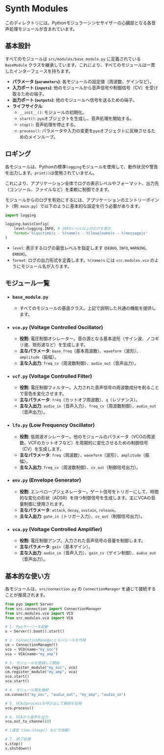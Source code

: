 # Synth Modules

このディレクトリには、Pythonモジュラーシンセサイザーの心臓部となる各音声処理モジュールが含まれています。

## 基本設計

すべてのモジュールは `src/modules/base_module.py` に定義されている `BaseModule` クラスを継承しています。これにより、すべてのモジュールは一貫したインターフェースを持ちます。

- **パラメータ (`parameters`)**: 各モジュールの設定値（周波数、ゲインなど）。
- **入力ポート (`inputs`)**: 他のモジュールから音声信号や制御信号（CV）を受け取るための端子。
- **出力ポート (`outputs`)**: 他のモジュールへ信号を送るための端子。
- **ライフサイクル**:
    - `__init__()`: モジュールの初期化。
    - `start()`: `pyo`オブジェクトを生成し、音声処理を開始する。
    - `stop()`: 音声処理を停止する。
    - `process()`: パラメータや入力の変更を`pyo`オブジェクトに反映させるためのメインループ。

## ロギング

各モジュールは、Pythonの標準`logging`モジュールを使用して、動作状況や警告を出力します。`print()`は使用されていません。

これにより、アプリケーション全体でログの表示レベルやフォーマット、出力先（コンソール、ファイルなど）を柔軟に制御できます。

モジュールからのログを有効にするには、アプリケーションのエントリーポイント（例: `main.py`）で以下のように基本的な設定を行う必要があります。

```python
import logging

logging.basicConfig(
    level=logging.INFO, # INFOレベル以上のログを表示
    format='%(asctime)s - %(name)s - %(levelname)s - %(message)s'
)
```
- `level`: 表示するログの最低レベルを指定します (`DEBUG`, `INFO`, `WARNING`, `ERROR`)。
- `format`: ログの出力形式を定義します。`%(name)s` には `src.modules.vco` のようにモジュール名が入ります。

## モジュール一覧

- ### `base_module.py`
  - すべてのモジュールの基底クラス。上記で説明した共通の機能を提供します。

- ### `vco.py` (Voltage Controlled Oscillator)
  - **役割**: 電圧制御オシレーター。音の源となる基本波形（サイン波、ノコギリ波、矩形波など）を生成します。
  - **主なパラメータ**: `base_freq`（基本周波数）、`waveform`（波形）、`amplitude`（振幅）。
  - **主な入出力**: `freq_cv`（周波数制御）、`audio_out`（音声出力）。

- ### `vcf.py` (Voltage Controlled Filter)
  - **役割**: 電圧制御フィルター。入力された音声信号の周波数成分を削ることで音色を変化させます。
  - **主なパラメータ**: `freq`（カットオフ周波数）、`q`（レゾナンス）。
  - **主な入出力**: `audio_in`（音声入力）、`freq_cv`（周波数制御）、`audio_out`（音声出力）。

- ### `lfo.py` (Low Frequency Oscillator)
  - **役割**: 低周波オシレーター。他のモジュールのパラメータ（VCOの周波数、VCFのカットオフなど）を周期的に変化させるための制御信号（CV）を生成します。
  - **主なパラメータ**: `freq`（周波数）、`waveform`（波形）、`amplitude`（振幅）。
  - **主な入出力**: `freq_cv`（周波数制御）、`cv_out`（制御信号出力）。

- ### `env.py` (Envelope Generator)
  - **役割**: エンベロープジェネレーター。ゲート信号をトリガーにして、時間的な変化の形状（ADSR）を持つ制御信号を生成します。主にVCAの音量制御に使用されます。
  - **主なパラメータ**: `attack`, `decay`, `sustain`, `release`。
  - **主な入出力**: `gate_in`（トリガー入力）、`cv_out`（制御信号出力）。

- ### `vca.py` (Voltage Controlled Amplifier)
  - **役割**: 電圧制御アンプ。入力された音声信号の音量を制御します。
  - **主なパラメータ**: `gain`（基本ゲイン）。
  - **主な入出力**: `audio_in`（音声入力）、`gain_cv`（ゲイン制御）、`audio_out`（音声出力）。

## 基本的な使い方

各モジュールは、`src/connection.py` の `ConnectionManager` を通じて接続することが推奨されます。

```python
from pyo import Server
from src.connection import ConnectionManager
from src.modules.vco import VCO
from src.modules.vca import VCA

# 1. Pyoサーバーを起動
s = Server().boot().start()

# 2. ConnectionManagerとモジュールを作成
cm = ConnectionManager()
vco = VCO(name="my_osc")
vca = VCA(name="my_amp")

# 3. モジュールを登録して開始
cm.register_module("my_osc", vco)
cm.register_module("my_amp", vca)
vco.start()
vca.start()

# 4. モジュール間を接続
cm.connect("my_osc", "audio_out", "my_amp", "audio_in")

# 5. VCAのprocessを呼び出して接続を反映
vca.process()

# 6. VCAから音声を出力
vca.out_to_channel(0)

# (適宜 time.sleep() などで待機)

# 7. 終了処理
s.stop()
s.shutdown()
```

